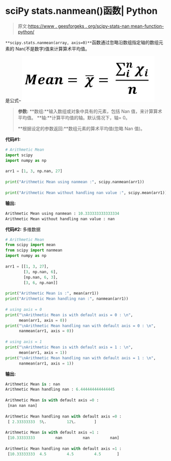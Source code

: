 # sciPy stats.nanmean()函数| Python

> 原文:[https://www . geesforgeks . org/scipy-stats-nan mean-function-python/](https://www.geeksforgeeks.org/scipy-stats-nanmean-function-python/)

`**scipy.stats.nanmean(array, axis=0)**`函数通过忽略沿数组指定轴的数组元素的 Nan(不是数字)值来计算算术平均值。

是公式–
![](img/a66fab605678af4a57b07c619882c187.png)

> **参数:**
> **数组:**输入数组或对象中具有的元素，包括 Nan 值，来计算算术平均值。
> **轴:**计算平均值的轴。默认情况下，轴= 0。
> 
> **根据设定的参数返回:**数组元素的算术平均值(忽略 Nan 值)。

**代码#1:**

```py
# Arithmetic Mean 
import scipy
import numpy as np

arr1 = [1, 3, np.nan, 27] 

print("Arithmetic Mean using nanmean :", scipy.nanmean(arr1))

print("Arithmetic Mean without handling nan value :", scipy.mean(arr1)) 
```

**输出:**

```py
Arithmetic Mean using nanmean : 10.333333333333334
Arithmetic Mean without handling nan value : nan
```

**代码#2:** 多维数据

```py
# Arithmetic Mean 
from scipy import mean
from scipy import nanmean
import numpy as np

arr1 = [[1, 3, 27], 
        [3, np.nan, 6], 
        [np.nan, 6, 3], 
        [3, 6, np.nan]] 

print("Arithmetic Mean is :", mean(arr1)) 
print("Arithmetic Mean handling nan :", nanmean(arr1)) 

# using axis = 0
print("\nArithmetic Mean is with default axis = 0 : \n", 
      mean(arr1, axis = 0))
print("\nArithmetic Mean handling nan with default axis = 0 : \n", 
      nanmean(arr1, axis = 0))

# using axis = 1
print("\nArithmetic Mean is with default axis = 1 : \n", 
      mean(arr1, axis = 1))  
print("\nArithmetic Mean handling nan with default axis = 1 : \n", 
      nanmean(arr1, axis = 1))  
```

**输出:**

```py
Arithmetic Mean is : nan
Arithmetic Mean handling nan : 6.444444444444445

Arithmetic Mean is with default axis =0 : 
 [nan nan nan]

Arithmetic Mean handling nan with default axis =0 : 
 [ 2.33333333  5\.         12\.        ]

Arithmetic Mean is with default axis =1 : 
 [10.33333333         nan         nan         nan]

Arithmetic Mean handling nan with default axis =1 : 
 [10.33333333  4.5         4.5         4.5       ]
```